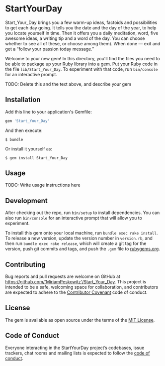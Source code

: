 # StartYourDay

Start_Your_Day brings you a few warm-up ideas, factoids and possibilities to get each day going. It tells you the date and the day of the year, to help you locate yourself in time. Then it offers you a daily meditation, word, five awesome ideas, a writing tip and a word of the day. You can choose whether to see all of these, or choose among them). When done — exit and get a “follow your passion today message.”

Welcome to your new gem! In this directory, you'll find the files you need to be able to package up your Ruby library into a gem. Put your Ruby code in the file `lib/Start_Your_Day`. To experiment with that code, run `bin/console` for an interactive prompt.

TODO: Delete this and the text above, and describe your gem

## Installation

Add this line to your application's Gemfile:

```ruby
gem 'Start_Your_Day'
```

And then execute:

    $ bundle

Or install it yourself as:

    $ gem install Start_Your_Day

## Usage

TODO: Write usage instructions here

## Development

After checking out the repo, run `bin/setup` to install dependencies. You can also run `bin/console` for an interactive prompt that will allow you to experiment.

To install this gem onto your local machine, run `bundle exec rake install`. To release a new version, update the version number in `version.rb`, and then run `bundle exec rake release`, which will create a git tag for the version, push git commits and tags, and push the `.gem` file to [rubygems.org](https://rubygems.org).

## Contributing

Bug reports and pull requests are welcome on GitHub at https://github.com/'MiriamPeskowitz'/Start_Your_Day. This project is intended to be a safe, welcoming space for collaboration, and contributors are expected to adhere to the [Contributor Covenant](http://contributor-covenant.org) code of conduct.

## License

The gem is available as open source under the terms of the [MIT License](http://opensource.org/licenses/MIT).

## Code of Conduct

Everyone interacting in the StartYourDay project’s codebases, issue trackers, chat rooms and mailing lists is expected to follow the [code of conduct](https://github.com/'MiriamPeskowitz'/Start_Your_Day/blob/master/CODE_OF_CONDUCT.md).
